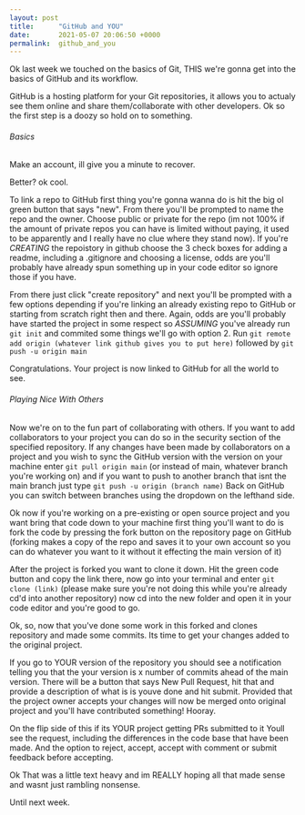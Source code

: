 ```yaml
---
layout: post
title:      "GitHub and YOU"
date:       2021-05-07 20:06:50 +0000
permalink:  github_and_you
---
```



Ok last week we touched on the basics of Git, THIS we're gonna get into the basics of GitHub and its workflow.

GitHub is a hosting platform for your Git repositories, it allows you to actualy see them online and share them/collaborate with other developers. Ok so the first step is a doozy so hold on to something.

###### Basics

Make an account, ill give you a minute to recover.

Better? ok cool.

To link a repo to GitHub first thing you're gonna wanna do is hit the big ol green button that says "new". From there you'll be prompted to name the repo and the owner. Choose public or private for the repo (im not 100% if the amount of private repos you can have is limited without paying, it used to be apparently and I really have no clue where they stand now). If you're *CREATING* the repoistory in github choose the 3 check boxes for adding a readme, including a .gitignore and choosing a license, odds are you'll probably have already spun something up in your code editor so ignore those if you have.

From there just click "create repository" and next you'll be prompted with a few options depending if you're linking an already existing repo to GitHub or starting from scratch right then and there. Again, odds are you'll probably have started the project in some respect so *ASSUMING* you've already run `git init` and commited some things we'll go with option 2. Run `git remote add origin (whatever link github gives you to put here)` followed by `git push -u origin main` 

Congratulations. Your project is now linked to GitHub for all the world to see. 

###### Playing Nice With Others

Now we're on to the fun part of collaborating with others. If you want to add collaborators to your project you can do so in the security section of the specified repository. If any changes have been made by collaborators on a project and you wish to sync the GitHub version with the version on your machine enter `git pull origin main` (or instead of main, whatever branch you're working on) and if you want to push to another branch that isnt the main branch just type `git push -u origin (branch name)` Back on GitHub you can switch between branches using the dropdown on the lefthand side.

Ok now if you're working on a pre-existing or open source project and you want bring that code down to your machine first thing you'll want to do is fork the code by pressing the fork button on the repository page on GitHub (forking makes a copy of the repo and saves it to your own account so you can do whatever you want to it without it effecting the main version of it)

After the project is forked you want to clone it down. Hit the green code button and copy the link there, now go into your terminal and enter `git clone (link)` (please make sure you're not doing this while you're already cd'd into another repository) now cd into the new folder and open it in your code editor and you're good to go.

Ok, so, now that you've done some work in this forked and clones repository and made some commits. Its time to get your changes added to the original project.

If you go to YOUR version of the repository you should see a notification telling you that the your version is x number of commits ahead of the main version. There will be a button that says New Pull Request, hit that and provide a description of what is is youve done and hit submit. Provided that the project owner accepts your changes will now be merged onto original project and you'll have contributed something! Hooray.

On the flip side of this if its YOUR project getting PRs submitted to it Youll see the request, including the differences in the code base that have been made. And the option to reject, accept, accept with comment or submit feedback before accepting. 

Ok That was a little text heavy and im REALLY hoping all that made sense and wasnt just rambling nonsense. 

Until next week.




